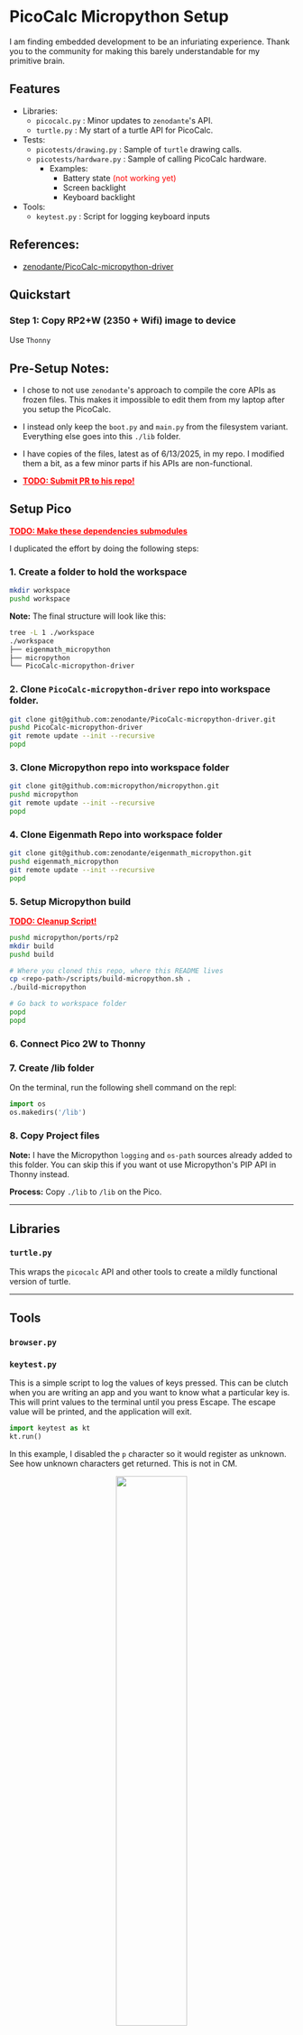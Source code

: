 #  PicoCalc Micropython Setup

I am finding embedded development to be an infuriating experience.  Thank you to the community for making this barely understandable for my primitive brain.

## Features

* Libraries:
    * `picocalc.py` : Minor updates to `zenodante`'s API.
    * `turtle.py`   : My start of a turtle API for PicoCalc.
* Tests:
    * `picotests/drawing.py`  : Sample of `turtle` drawing calls.
    * `picotests/hardware.py` : Sample of calling PicoCalc hardware.
        * Examples:
            * Battery state <span style="color:red">(not working yet)</span>
            * Screen backlight
            * Keyboard backlight
* Tools:
    * `keytest.py` :  Script for logging keyboard inputs


## References:

* [zenodante/PicoCalc-micropython-driver](https://github.com/zenodante/PicoCalc-micropython-driver/tree/main)

## Quickstart

### Step 1:  Copy RP2+W (2350 + Wifi) image to device

Use `Thonny`


## Pre-Setup Notes:

* I chose to not use `zenodante`'s approach to compile the core APIs as frozen files.  This makes it impossible to edit them from my laptop after you setup the PicoCalc.

* I instead only keep the `boot.py` and `main.py` from the filesystem variant. Everything else goes into this `./lib` folder.

* I have copies of the files, latest as of 6/13/2025, in my repo.  I modified them a bit, as a few minor parts if his APIs are non-functional. 

* <span style="color:red"><b><u>TODO: Submit PR to his repo!</u></b></span>


## Setup Pico

<span style="color:red"><b><u>TODO: Make these dependencies submodules</u></b></span>

I duplicated the effort by doing the following steps:

### 1. Create a folder to hold the workspace

```bash
mkdir workspace
pushd workspace
```

**Note:** The final structure will look like this:

```bash
tree -L 1 ./workspace
./workspace
├── eigenmath_micropython
├── micropython
└── PicoCalc-micropython-driver
```

### 2. Clone `PicoCalc-micropython-driver` repo into workspace folder. 

```bash
git clone git@github.com:zenodante/PicoCalc-micropython-driver.git
pushd PicoCalc-micropython-driver
git remote update --init --recursive
popd
```

### 3. Clone Micropython repo into workspace folder

```bash
git clone git@github.com:micropython/micropython.git
pushd micropython
git remote update --init --recursive
popd
```

### 4. Clone Eigenmath Repo into workspace folder

```bash
git clone git@github.com:zenodante/eigenmath_micropython.git
pushd eigenmath_micropython
git remote update --init --recursive
popd
```

### 5. Setup Micropython build

<span style="color:red"><b><u>TODO: Cleanup Script!</u></b></span>
```bash
pushd micropython/ports/rp2
mkdir build
pushd build

# Where you cloned this repo, where this README lives
cp <repo-path>/scripts/build-micropython.sh .
./build-micropython

# Go back to workspace folder
popd
popd

```

### 6. Connect Pico 2W to Thonny

### 7. Create /lib folder

On the terminal, run the following shell command on the repl:

```python
import os
os.makedirs('/lib')
```

### 8. Copy Project files

**Note:** I have the Micropython `logging` and `os-path` sources already added to this folder.   You can skip this if you want ot use Micropython's PIP API in Thonny instead.

**Process:** Copy `./lib` to `/lib` on the Pico.

---

## Libraries

### `turtle.py`

This wraps the `picocalc` API and other tools to create a mildly functional version of turtle. 




---

## Tools

### `browser.py`

### `keytest.py`

This is a simple script to log the values of keys pressed.  This can be clutch when you are writing an app and you want to know what a particular key is.  This will print values to the terminal until you press Escape. The escape value will be printed, and the application will exit.

```python
import keytest as kt
kt.run()
```

In this example, I disabled the `p` character so it would register as unknown.  See how unknown characters get returned.  This is not in CM.

<center>
 <img src='./docs/images/keytest.jpg' width='50%' />
</center>

<span style="color:red"><b><u>TODO:</u></b></span> Use the turtle display API to allow taking screenshots.

# Developer Notes

* I'd love to know how to ditch Thonny.  I'm not very efficient with it, and I find it irritating.  Thonny has 2 huge perks I cannot find elsewhere:
    * It has a very robust version of Micropython's PIP API.  You can install dependencies from `micropython-lib` very easily. 
        * I anticipation of this, I've tried to put dependencies into this repo directly, so I can own things inside `./lib` and people won't need to use Thonny to sync.  That said, this is up to you.
    * It tends to work 100% of the time when I do the following:
        - Turn off PicoCalc hardware
        - Kill Thonny session
        - Plug in USB-Micro cable into PicoCalc
        - Open Thonny
            - By default, my session opens to inside the "repo" folder where I transfer everything.
        - It auto-connects and finds the PicoCalc's RP 2350 drivers 
            - **Note:** The PicoCalc **must** be turned off, thus the LED on the front panel of the PicoCalc is not lit.
        - You right-click on the `./lib` folder, selecting **Focus-Into**.  This sets the device's **cwd/internal** folder inside `./lib`.
        - Select files you want to sync (first time users select everything), then **right-click**, then 

![Upload Files](./docs/images/upload.png)
